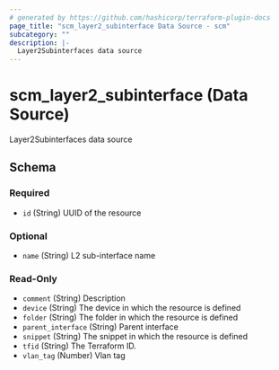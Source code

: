 ```yaml
---
# generated by https://github.com/hashicorp/terraform-plugin-docs
page_title: "scm_layer2_subinterface Data Source - scm"
subcategory: ""
description: |-
  Layer2Subinterfaces data source
---
```


# scm_layer2_subinterface (Data Source)

Layer2Subinterfaces data source



<!-- schema generated by tfplugindocs -->
## Schema

### Required

- `id` (String) UUID of the resource

### Optional

- `name` (String) L2 sub-interface name

### Read-Only

- `comment` (String) Description
- `device` (String) The device in which the resource is defined
- `folder` (String) The folder in which the resource is defined
- `parent_interface` (String) Parent interface
- `snippet` (String) The snippet in which the resource is defined
- `tfid` (String) The Terraform ID.
- `vlan_tag` (Number) Vlan tag
